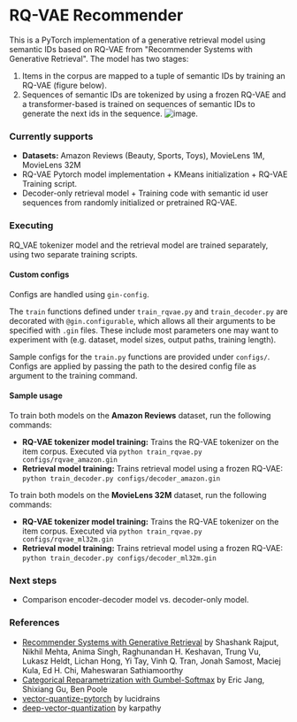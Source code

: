 # RQ-VAE Recommender
This is a PyTorch implementation of a generative retrieval model using semantic IDs based on RQ-VAE from "Recommender Systems with Generative Retrieval". 
The model has two stages:
1. Items in the corpus are mapped to a tuple of semantic IDs by training an RQ-VAE (figure below).
2. Sequences of semantic IDs are tokenized by using a frozen RQ-VAE and a transformer-based is trained on sequences of semantic IDs to generate the next ids in the sequence.
![image](https://github.com/EdoardoBotta/RQ-VAE/assets/64335373/199b38ac-a282-4ba1-bd89-3291617e6aa5).

### Currently supports
* **Datasets:** Amazon Reviews (Beauty, Sports, Toys), MovieLens 1M, MovieLens 32M
* RQ-VAE Pytorch model implementation + KMeans initialization + RQ-VAE Training script.
* Decoder-only retrieval model + Training code with semantic id user sequences from randomly initialized or pretrained RQ-VAE.

### Executing
RQ_VAE tokenizer model and the retrieval model are trained separately, using two separate training scripts. 
#### Custom configs
Configs are handled using `gin-config`. 

The `train` functions defined under `train_rqvae.py` and `train_decoder.py` are decorated with `@gin.configurable`, which allows all their arguments to be specified with `.gin` files. These include most parameters one may want to experiment with (e.g. dataset, model sizes, output paths, training length). 

Sample configs for the `train.py` functions are provided under `configs/`. Configs are applied by passing the path to the desired config file as argument to the training command. 
#### Sample usage
To train both models on the **Amazon Reviews** dataset, run the following commands:
* **RQ-VAE tokenizer model training:** Trains the RQ-VAE tokenizer on the item corpus. Executed via `python train_rqvae.py configs/rqvae_amazon.gin`
* **Retrieval model training:** Trains retrieval model using a frozen RQ-VAE: `python train_decoder.py configs/decoder_amazon.gin`

To train both models on the **MovieLens 32M** dataset, run the following commands:
* **RQ-VAE tokenizer model training:** Trains the RQ-VAE tokenizer on the item corpus. Executed via `python train_rqvae.py configs/rqvae_ml32m.gin`
* **Retrieval model training:** Trains retrieval model using a frozen RQ-VAE: `python train_decoder.py configs/decoder_ml32m.gin`

### Next steps
* Comparison encoder-decoder model vs. decoder-only model.

### References
* [Recommender Systems with Generative Retrieval](https://arxiv.org/pdf/2305.05065) by Shashank Rajput, Nikhil Mehta, Anima Singh, Raghunandan H. Keshavan, Trung Vu, Lukasz Heldt, Lichan Hong, Yi Tay, Vinh Q. Tran, Jonah Samost, Maciej Kula, Ed H. Chi, Maheswaran Sathiamoorthy
* [Categorical Reparametrization with Gumbel-Softmax](https://openreview.net/pdf?id=rkE3y85ee) by Eric Jang, Shixiang Gu, Ben Poole
* [vector-quantize-pytorch](https://github.com/lucidrains/vector-quantize-pytorch) by lucidrains
* [deep-vector-quantization](https://github.com/karpathy/deep-vector-quantization) by karpathy
  
